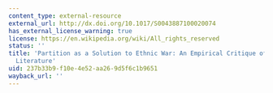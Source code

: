 ```yaml
---
content_type: external-resource
external_url: http://dx.doi.org/10.1017/S0043887100020074
has_external_license_warning: true
license: https://en.wikipedia.org/wiki/All_rights_reserved
status: ''
title: 'Partition as a Solution to Ethnic War: An Empirical Critique of the Theoretical
  Literature'
uid: 237b33b9-f10e-4e52-aa26-9d5f6c1b9651
wayback_url: ''
---
```

